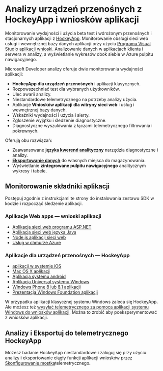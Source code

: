 <properties
    pageTitle="Monitorowanie wydajności dla aplikacji sieci web urządzeń przenośnych z Deweloper analizy | Microsoft Azure"
    description="Wydajność aplikacji i monitorowanie użycia dla deweloperów aplikacji dla urządzeń przenośnych. , pulpit, usługi sieci web i wewnętrznej bazy danych aplikacji z HockeyApp i wniosków aplikacji."
    authors="alancameronwills"
    services="application-insights"
    documentationCenter=""
    manager="douge"/>

<tags
    ms.service="application-insights"
    ms.workload="tbd"
    ms.tgt_pltfrm="ibiza"
    ms.devlang="na"
    ms.topic="article" 
    ms.date="09/19/2016"
    ms.author="awills"/>

# <a name="mobile-analytics-with-hockeyapp-and-application-insights"></a>Analizy urządzeń przenośnych z HockeyApp i wniosków aplikacji

Monitorowanie wydajności i użycia beta test i wdrożonym przenośnych i stacjonarnych aplikacji z [HockeyApp](https://hockeyapp.net/). Monitorowanie obsługi sieci web usługi i wewnętrznej bazy danych aplikacji przy użyciu [Programu Visual Studio aplikacji wnioski](app-insights-overview.md). Analizowanie danych w aplikacjach klienta i serwera w analizy, a wyświetlanie wykresów obok siebie w Azure pulpitu nawigacyjnego.

Microsoft Developer analizy oferuje dwie monitorowania wydajności aplikacji:

* **HockeyApp dla urządzeń przenośnych** i aplikacji klasycznych.
 * Rozpowszechniać test dla wybranych użytkowników.
 * Ulec awarii analizy.
 * Niestandardowe telemetrycznego na potrzeby analizy użycia.
* Aplikacje **Wniosków aplikacji dla witryny sieci web** i usług i wewnętrznej bazy danych.
 * Wskaźniki wydajności i użycia i alerty.
 * Zgłoszenie wyjątku i śledzenie diagnostyczne.
 * Diagnostyczne wyszukiwania z łączami telemetrycznego filtrowania i pokrewnych.

Oferują obu rozwiązań:

 * Zaawansowane **[języka kwerend analityczny](app-insights-analytics.md)** narzędzia diagnostyczne i analizy.
 * **[Eksportowanie danych](app-insights-export-telemetry.md)** do własnych miejsca do magazynowania.
 * Wyświetlanie **zintegrowane pulpitu nawigacyjnego** analitycznym wykresy i tabele.

## <a name="monitor-your-app-components"></a>Monitorowanie składniki aplikacji

Postępuj zgodnie z instrukcjami te strony do instalowania zestawu SDK w kodzie i rozpocząć śledzenie aplikacji.

### <a name="web-apps---application-insights"></a>Aplikacje Web apps — wnioski aplikacji

* [Aplikacja sieci web programu ASP.NET](app-insights-asp-net.md) 
* [Aplikacja sieci web języka Java](app-insights-java-get-started.md)
* [Node.js aplikacji sieci web](https://github.com/Microsoft/ApplicationInsights-node.js)
* [Usług w chmurze Azure](app-insights-cloudservices.md)

### <a name="mobile-apps---hockeyapp"></a>Aplikacje dla urządzeń przenośnych — HockeyApp

* [aplikacji w systemie iOS](https://support.hockeyapp.net/kb/client-integration-ios-mac-os-x-tvos/hockeyapp-for-ios)
* [Mac OS X aplikacji](https://support.hockeyapp.net/kb/client-integration-ios-mac-os-x-tvos/hockeyapp-for-mac-os-x)
* [Aplikacja systemu android](https://support.hockeyapp.net/kb/client-integration-android/hockeyapp-for-android-sdk)
* [Aplikacja Universal systemu Windows](https://support.hockeyapp.net/kb/client-integration-windows-and-windows-phone/how-to-create-an-app-for-uwp)
* [Windows Phone 8 lub 8.1 aplikacji](https://support.hockeyapp.net/kb/client-integration-windows-and-windows-phone/hockeyapp-for-windows-phone-silverlight-apps-80-and-81)
* [Prezentacja Windows Foundation aplikacji](https://support.hockeyapp.net/kb/client-integration-windows-and-windows-phone/hockeyapp-for-windows-wpf-apps)

W przypadku aplikacji klasycznej systemu Windows zaleca się HockeyApp. Ale możesz też [wysyłać telemetrycznego za pomocą aplikacji systemu Windows do wniosków aplikacji](app-insights-windows-desktop.md). Można to zrobić aby poeksperymentować z wniosków aplikacji.


## <a name="analytics-and-export-for-hockeyapp-telemetry"></a>Analizy i Eksportuj do telemetrycznego HockeyApp

Możesz badanie HockeyApp niestandardowe i zaloguj się przy użyciu analizy i eksportowanie ciągły funkcji aplikacji wniosków przez [Skonfigurowanie mostka](app-insights-hockeyapp-bridge-app.md)telemetrycznego.




